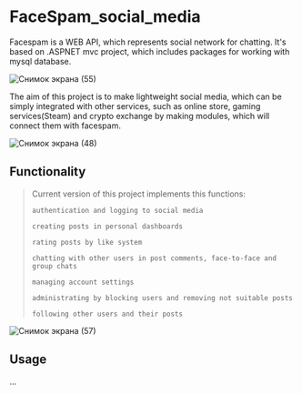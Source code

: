 # FaceSpam_social_media

Facespam is a WEB API, which represents social network for chatting. It's
based on .ASPNET mvc project, which includes packages for working with mysql database.

![Снимок экрана (55)](https://user-images.githubusercontent.com/74448293/183500057-a43c5b19-ddb3-459b-a0e1-9d8252b32c00.png)

The aim of this project is to make lightweight social media, which can be simply 
integrated with other services, such as online store, gaming services(Steam) and
crypto exchange by making modules, which will connect them with facespam.

![Снимок экрана (48)](https://user-images.githubusercontent.com/74448293/183500105-84a903c0-79d9-4715-9e76-0abc8e8dea9b.png)

## Functionality

>Current version of this project implements this functions:
>
>`authentication and logging to social media`
>
>`creating posts in personal dashboards`
>
>`rating posts by like system`
>
>`chatting with other users in post comments, face-to-face and group chats`
>
>`managing account settings`
>
>`administrating by blocking users and removing not suitable posts`
>
>`following other users and their posts`

![Снимок экрана (57)](https://user-images.githubusercontent.com/74448293/183500637-83c97406-c65f-4030-ae3a-b38ae566d5a8.png)

## Usage

...
